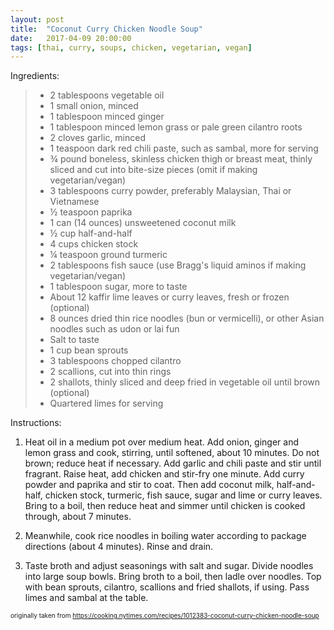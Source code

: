 ```yaml
---
layout: post
title:  "Coconut Curry Chicken Noodle Soup"
date:   2017-04-09 20:00:00
tags: [thai, curry, soups, chicken, vegetarian, vegan]
---
```


Ingredients:
>   * 2 tablespoons vegetable oil
>   * 1 small onion, minced
>   * 1 tablespoon minced ginger
>   * 1 tablespoon minced lemon grass or pale green cilantro roots
>   * 2 cloves garlic, minced
>   * 1 teaspoon dark red chili paste, such as sambal, more for serving
>   * ¾ pound boneless, skinless chicken thigh or breast meat, thinly sliced and cut into bite-size pieces (omit if making vegetarian/vegan)
>   * 3 tablespoons curry powder, preferably Malaysian, Thai or Vietnamese
>   * ½ teaspoon paprika
>   * 1 can (14 ounces) unsweetened coconut milk
>   * ½ cup half-and-half
>   * 4 cups chicken stock
>   * ¼ teaspoon ground turmeric
>   * 2 tablespoons fish sauce (use Bragg's liquid aminos if making vegetarian/vegan)
>   * 1 tablespoon sugar, more to taste
>   * About 12 kaffir lime leaves or curry leaves, fresh or frozen (optional)
>   * 8 ounces dried thin rice noodles (bun or vermicelli), or other Asian noodles such as udon or lai fun
>   * Salt to taste
>   * 1 cup bean sprouts
>   * 3 tablespoons chopped cilantro
>   * 2 scallions, cut into thin rings
>   * 2 shallots, thinly sliced and deep fried in vegetable oil until brown (optional)
>   * Quartered limes for serving

Instructions:

1. Heat oil in a medium pot over medium heat. Add onion, ginger and lemon grass and cook, stirring, until softened, about 10 minutes. Do not brown; reduce heat if necessary. Add garlic and chili paste and stir until fragrant. Raise heat, add chicken and stir-fry one minute. Add curry powder and paprika and stir to coat. Then add coconut milk, half-and-half, chicken stock, turmeric, fish sauce, sugar and lime or curry leaves. Bring to a boil, then reduce heat and simmer until chicken is cooked through, about 7 minutes.

1. Meanwhile, cook rice noodles in boiling water according to package directions (about 4 minutes). Rinse and drain.

1. Taste broth and adjust seasonings with salt and sugar. Divide noodles into large soup bowls. Bring broth to a boil, then ladle over noodles. Top with bean sprouts, cilantro, scallions and fried shallots, if using. Pass limes and sambal at the table.

<font size=1>originally taken from https://cooking.nytimes.com/recipes/1012383-coconut-curry-chicken-noodle-soup
